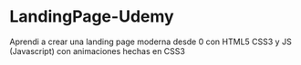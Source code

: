 # LandingPage-Udemy
Aprendi a crear una landing page moderna desde 0 con HTML5 CSS3 y JS (Javascript) con animaciones hechas en CSS3
